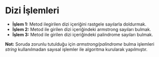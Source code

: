 # Dizi İşlemleri
- **İşlem 1:** Metod ilegirilen dizi içeriğini rastgele sayılarla doldurmak.
- **İşlem 2:** Metod ile girilen dizi içeriğindeki armstrong sayıları bulmak.
- **İşlem 3:** Metod ile girilen dizi içeriğindeki palindrome sayıları bulmak.

**Not:** Soruda zorunlu tutulduğu için *armstrong/palindrome* bulma işlemleri *string* kullanılmadan sayısal işlemler ile algoritma kurularak yapılmıştır.
